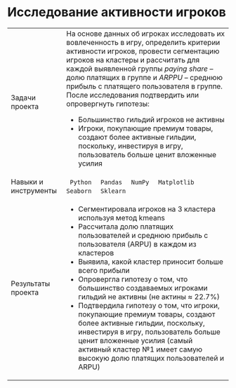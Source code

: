 # Исследование активности игроков

<table>
    <tr>
        <td>Задачи проекта</td>
        <td>
На основе данных об игроках исследовать их вовлеченность в игру, определить критерии активности игроков, провести сегментацию игроков на кластеры и рассчитать для каждой выявленной группы <i>paying share</i> – долю платящих в группе и <i>ARPPU</i> – среднюю прибыль с платящего пользователя в группе. 
После исследования подтвердить или опровергнуть гипотезы: 
          <ul>
            <li>Большинство гильдий игроков не активны</li>
            <li>Игроки, покупающие премиум товары, создают более активные гильдии, поскольку, инвестируя в игру, пользователь больше ценит вложенные усилия</li> 
          </ul>  
        </td>
    </tr>
    <tr>
        <td>Навыки и инструменты</td>
        <td> 
          <code> Python </code>
          <code> Pandas </code>
          <code> NumPy </code>
          <code> Matplotlib </code>
          <code> Seaborn </code>
          <code> Sklearn </code>
        </td>
    </tr>
    <tr>
        <td>Результаты проекта</td>
        <td> 
         <ul>
            <li>Сегментировала игроков на 3 кластера используя метод kmeans</li>
            <li>Рассчитала долю платящих пользователей и среднюю прибыль с пользователя (ARPU) в каждом из кластеров</li>
            <li>Выявила, какой кластер приносит больше всего прибыли </li>
            <li>Опровергла гипотезу о том, что большинство создаваемых игроками гильдий не активны (не актины ≈ 22.7%)</li>
            <li>Подтвердила гипотезу о том, что игроки, покупающие премиум товары, создают более активные гильдии, поскольку, инвестируя в игру, пользователь больше ценит вложенные усилия (самый активный кластер №1 имеет самую высокую долю платящих пользователей и ARPU)</li>
         </ul>
        </td>
    </tr>
</table>
